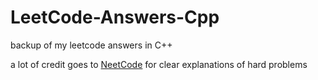 # LeetCode-Answers-Cpp
backup of my leetcode answers in C++

a lot of credit goes to [NeetCode](https://www.youtube.com/c/NeetCode) for clear explanations of hard problems 
